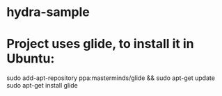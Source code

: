 # hydra-sample

# Project uses glide, to install it in Ubuntu:

sudo add-apt-repository ppa:masterminds/glide && sudo apt-get update
sudo apt-get install glide
